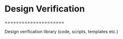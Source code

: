 # Design Verification
=====================

Design verification library (code, scripts, templates etc.)
